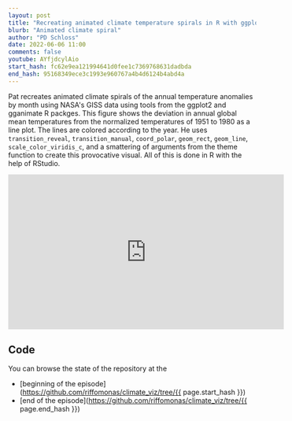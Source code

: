 ```yaml
---
layout: post
title: "Recreating animated climate temperature spirals in R with ggplot2 and gganimate (CC219)"
blurb: "Animated climate spiral"
author: "PD Schloss"
date: 2022-06-06 11:00
comments: false
youtube: AYfjdcylAio
start_hash: fc62e9ea121994641d0fee1c7369768631dadbda
end_hash: 95168349ece3c1993e960767a4b4d6124b4abd4a
---
```


Pat recreates animated climate spirals of the annual temperature anomalies by month using NASA's GISS data using tools from the ggplot2 and gganimate R packges. This figure shows the deviation in annual global mean temperatures from the normalized temperatures of 1951 to 1980 as a line plot. The lines are colored according to the year. He uses `transition_reveal`, `transition_manual`, `coord_polar`, `geom_rect`, `geom_line`, `scale_color_viridis_c`, and a smattering of arguments from the theme function to create this provocative visual. All of this is done in R with the help of RStudio.


<iframe style="margin: 0 auto;display:block;" width="560" height="315" src="https://www.youtube.com/embed/{{ page.youtube }}" frameborder="0" allow="accelerometer; autoplay; encrypted-media; gyroscope; picture-in-picture" allowfullscreen></iframe>


## Code

You can browse the state of the repository at the
* [beginning of the episode](https://github.com/riffomonas/climate_viz/tree/{{ page.start_hash }})
* [end of the episode](https://github.com/riffomonas/climate_viz/tree/{{ page.end_hash }})

